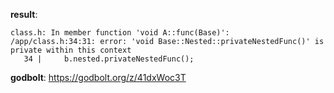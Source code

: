 **result**:
```
class.h: In member function 'void A::func(Base)':
/app/class.h:34:31: error: 'void Base::Nested::privateNestedFunc()' is private within this context
   34 |     b.nested.privateNestedFunc();
```
**godbolt**: https://godbolt.org/z/41dxWoc3T

